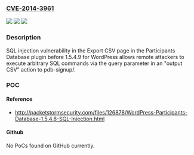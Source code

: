 ### [CVE-2014-3961](https://cve.mitre.org/cgi-bin/cvename.cgi?name=CVE-2014-3961)
![](https://img.shields.io/static/v1?label=Product&message=n%2Fa&color=blue)
![](https://img.shields.io/static/v1?label=Version&message=n%2Fa&color=blue)
![](https://img.shields.io/static/v1?label=Vulnerability&message=n%2Fa&color=brighgreen)

### Description

SQL injection vulnerability in the Export CSV page in the Participants Database plugin before 1.5.4.9 for WordPress allows remote attackers to execute arbitrary SQL commands via the query parameter in an "output CSV" action to pdb-signup/.

### POC

#### Reference
- http://packetstormsecurity.com/files/126878/WordPress-Participants-Database-1.5.4.8-SQL-Injection.html

#### Github
No PoCs found on GitHub currently.

